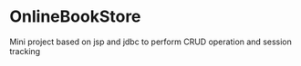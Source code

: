 # OnlineBookStore
 Mini project based on jsp and jdbc to perform CRUD operation and session tracking
